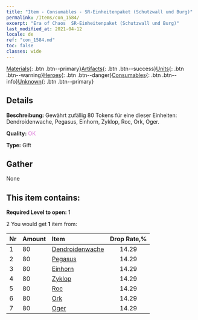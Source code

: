 ```yaml
---
title: "Item - Consumables - SR-Einheitenpaket (Schutzwall und Burg)"
permalink: /Items/con_1584/
excerpt: "Era of Chaos  SR-Einheitenpaket (Schutzwall und Burg)"
last_modified_at: 2021-04-12
locale: de
ref: "con_1584.md"
toc: false
classes: wide
---
```

 [Materials](/de/Items/){: .btn .btn--primary}[Artifacts](/de/Items/Artifacts/){: .btn .btn--success}[Units](/de/Items/Units/){: .btn .btn--warning}[Heroes](/de/Items/Heroes/){: .btn .btn--danger}[Consumables](/de/Items/Consumables/){: .btn .btn--info}[Unknown](/de/Items/Unknown/){: .btn .btn--primary}

## Details
 **Beschreibung:** Gewährt zufällig 80 Tokens für eine dieser Einheiten: Dendroidenwache, Pegasus, Einhorn, Zyklop, Roc, Ork, Oger.

 **Quality:** <span style="color: #DA70D6">OK</span>

 **Type:** Gift

## Gather

  None

## This item contains:

 **Required Level to open:** 1

 2 You would get **1** item  from:

  | Nr | Amount |     Item    | Drop Rate,% |
  |:---|:-------|:------------|:---------:|
  | 1 | 80 | [Dendroidenwache](/de/Items/unt_203/) | 14.29 | 
  | 2 | 80 | [Pegasus](/de/Items/unt_202/) | 14.29 | 
  | 3 | 80 | [Einhorn](/de/Items/unt_204/) | 14.29 | 
  | 4 | 80 | [Zyklop](/de/Items/unt_222/) | 14.29 | 
  | 5 | 80 | [Roc](/de/Items/unt_221/) | 14.29 | 
  | 6 | 80 | [Ork](/de/Items/unt_219/) | 14.29 | 
  | 7 | 80 | [Oger](/de/Items/unt_220/) | 14.29 | 
